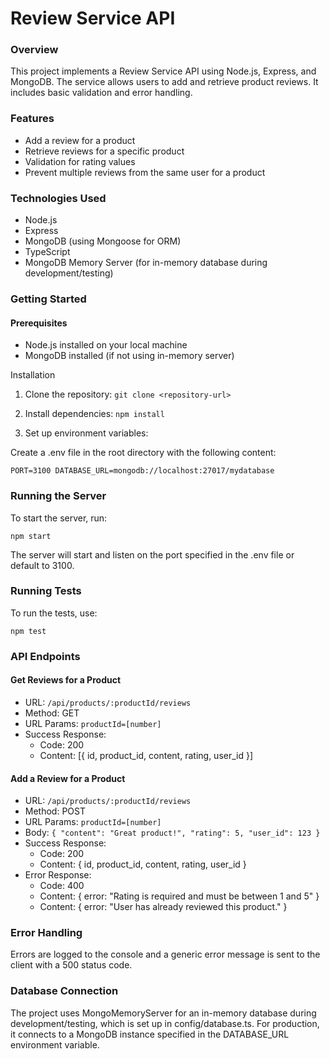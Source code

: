 # Review Service API
### Overview
This project implements a Review Service API using Node.js, Express, and MongoDB. The service allows users to add and retrieve product reviews. It includes basic validation and error handling.

### Features
- Add a review for a product
- Retrieve reviews for a specific product
- Validation for rating values
- Prevent multiple reviews from the same user for a product

### Technologies Used
- Node.js
- Express
- MongoDB (using Mongoose for ORM)
- TypeScript
- MongoDB Memory Server (for in-memory database during development/testing)

### Getting Started
#### Prerequisites
- Node.js installed on your local machine
- MongoDB installed (if not using in-memory server)

Installation
1. Clone the repository:
`git clone <repository-url>`

2. Install dependencies:
   `npm install`

3. Set up environment variables:

Create a .env file in the root directory with the following content:

`PORT=3100
DATABASE_URL=mongodb://localhost:27017/mydatabase` 

### Running the Server
To start the server, run:

`npm start` 

The server will start and listen on the port specified in the .env file or default to 3100.

### Running Tests
To run the tests, use:

`npm test`


### API Endpoints
#### Get Reviews for a Product
- URL: `/api/products/:productId/reviews`
- Method: GET
- URL Params: `productId=[number]`
- Success Response:
    - Code: 200
    - Content: [{ id, product_id, content, rating, user_id }]

#### Add a Review for a Product
- URL: `/api/products/:productId/reviews`
- Method: POST
- URL Params: `productId=[number]`
- Body:
`{
  "content": "Great product!",
  "rating": 5,
  "user_id": 123
}`
- Success Response:
    - Code: 200
    - Content: { id, product_id, content, rating, user_id }
- Error Response:
    - Code: 400
    - Content: { error: "Rating is required and must be between 1 and 5" }
    - Content: { error: "User has already reviewed this product." }
      
### Error Handling
Errors are logged to the console and a generic error message is sent to the client with a 500 status code.

### Database Connection
The project uses MongoMemoryServer for an in-memory database during development/testing, which is set up in config/database.ts. For production, it connects to a MongoDB instance specified in the DATABASE_URL environment variable.
